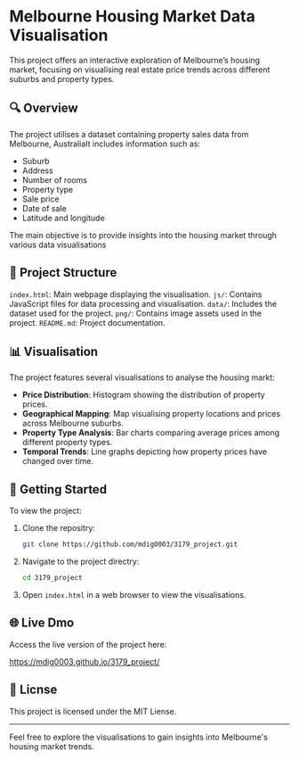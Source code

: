 # Melbourne Housing Market Data Visualisation

This project offers an interactive exploration of Melbourne’s housing market, focusing on visualising real estate price trends across different suburbs and property types.

## 🔍 Overview
The project utilises a dataset containing property sales data from Melbourne, AustraliaIt includes information such as:

- Suburb
- Address
- Number of rooms
- Property type
- Sale price
- Date of sale
- Latitude and longitude

The main objective is to provide insights into the housing market through various data visualisations

## 📁 Project Structure

 `index.html`: Main webpage displaying the visualisation.
 `js/`: Contains JavaScript files for data processing and visualisation.
 `data/`: Includes the dataset used for the project.
 `png/`: Contains image assets used in the project.
 `README.md`: Project documentation.

## 📊 Visualisation

The project features several visualisations to analyse the housing markt:

- **Price Distribution**: Histogram showing the distribution of property prices.
- **Geographical Mapping**: Map visualising property locations and prices across Melbourne suburbs.
- **Property Type Analysis**: Bar charts comparing average prices among different property types.
- **Temporal Trends**: Line graphs depicting how property prices have changed over time.

## 🚀 Getting Started

To view the project:
1. Clone the repositry:
   ```bash
   git clone https://github.com/mdig0003/3179_project.git
   ```
2. Navigate to the project directry:
   ```bash
   cd 3179_project
   ```
3. Open `index.html` in a web browser to view the visualisations.

## 🌐 Live Dmo

Access the live version of the project here:

https://mdig0003.github.io/3179_project/

## 📄 Licnse

This project is licensed under the MIT Liense.

---

Feel free to explore the visualisations to gain insights into Melbourne's housing market trends. 
